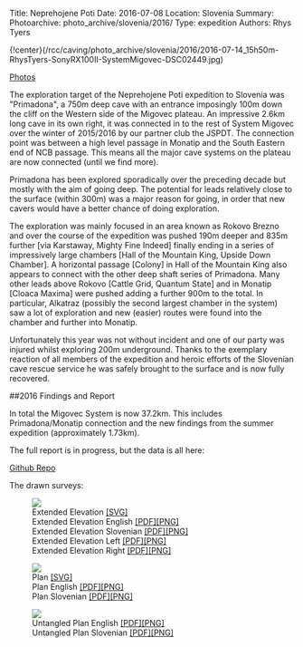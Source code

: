 Title: Neprehojene Poti
Date: 2016-07-08
Location: Slovenia
Summary:
Photoarchive: photo_archive/slovenia/2016/
Type: expedition
Authors: Rhys Tyers

{!center}(/rcc/caving/photo_archive/slovenia/2016/2016-07-14_15h50m-RhysTyers-SonyRX100II-SystemMigovec-DSC02449.jpg)
<div class="photo-button-wrapper"><a class="photo-button" href="/rcc/caving/photo_archive/slovenia/2016/">Photos</a></div>

The exploration target of the Neprehojene Poti expedition to Slovenia was "Primadona", a 750m deep cave with an entrance imposingly 100m down the cliff on the Western side of the Migovec plateau. An impressive 2.6km long cave in its own right, it was connected in to the rest of System Migovec over the winter of 2015/2016 by our partner club the JSPDT. The connection point was between a high level passage in Monatip and the South Eastern end of NCB passage. This means all the major cave systems on the plateau are now connected (until we find more).

Primadona has been explored sporadically over the preceding decade but mostly with the aim of going deep. The potential for leads relatively close to the surface (within 300m) was a major reason for going, in order that new cavers would have a better chance of doing exploration. 

The exploration was mainly focused in an area known as Rokovo Brezno and over the course of the expedition was pushed 190m deeper and 835m further [via Karstaway, Mighty Fine Indeed] finally ending in a series of impressively large chambers [Hall of the Mountain King, Upside Down Chamber]. A horizontal passage [Colony] in Hall of the Mountain King also appears to connect with the other deep shaft series of Primadona. Many other leads above Rokovo [Cattle Grid, Quantum State] and in Monatip [Cloaca Maxima] were pushed adding a further 900m to the total. In particular, Alkatraz (possibly the second largest chamber in the system) saw a lot of exploration and new (easier) routes were found into the chamber and further into Monatip.

Unfortunately this year was not without incident and one of our party was injured whilst exploring 200m underground. Thanks to the exemplary reaction of all members of the expedition and heroic efforts of the Slovenian cave rescue service he was safely brought to the surface and is now fully recovered.

##2016 Findings and Report

In total the Migovec System is now 37.2km. This includes Primadona/Monatip connection and the new findings from the summer expedition (approximately 1.73km).

<!--<a href="/caving/FILES/expeditions/slovenia/slov2016/NeprehojenePotiExpeditionReport.pdf">2016 Expedition report</a><br>-->
The full report is in progress, but the data is all here:

[Github Repo](https://github.com/jarvist/migovecsurveydata)

The drawn surveys:

<figure class="article-img-center">
<a href="/caving/FILES/expeditions/slovenia/slov2016/2016-SistemMigovec-ExtendedElevation.pdf">
<img src="/caving/FILES/expeditions/slovenia/slov2016/2016-SistemMigovec-ExtendedElevation.png"></a>
<figcaption>
Extended Elevation <a href="/caving/FILES/expeditions/slovenia/slov2016/2016-SistemMigovec-ExtendedElevation.svg">[SVG]</a><br>
Extended Elevation English <a href="/caving/FILES/expeditions/slovenia/slov2016/2016-SistemMigovec-ExtendedElevation.pdf">[PDF]</a><a href="/caving/FILES/expeditions/slovenia/slov2016/2016-SistemMigovec-ExtendedElevation.png">[PNG]</a><br>
Extended Elevation Slovenian <a href="/caving/FILES/expeditions/slovenia/slov2016/2016-SistemMigovec-ExtendedElevation-SLO.pdf">[PDF]</a><a href="/caving/FILES/expeditions/slovenia/slov2016/2016-SistemMigovec-ExtendedElevation-SLO.png">[PNG]</a><br>
Extended Elevation Left  <a href="/caving/FILES/expeditions/slovenia/slov2016/2016-SistemMigovec-ExtendedElevation-left.pdf">[PDF]</a><a href="/caving/FILES/expeditions/slovenia/slov2016/2016-SistemMigovec-ExtendedElevation-left.png">[PNG]</a><br>
Extended Elevation Right  <a href="/caving/FILES/expeditions/slovenia/slov2016/2016-SistemMigovec-ExtendedElevation-right.pdf">[PDF]</a><a href="/caving/FILES/expeditions/slovenia/slov2016/2016-SistemMigovec-ExtendedElevation-right.png">[PNG]</a>
</figcaption>
</figure>

<figure class="article-img-center">
<a href="/caving/FILES/expeditions/slovenia/slov2016/2016-SistemMigovec-Plan-ENG.pdf">
<img src="/caving/FILES/expeditions/slovenia/slov2016/2016-SistemMigovec-Plan-ENG.png"></a>
<figcaption>
Plan <a href="/caving/FILES/expeditions/slovenia/slov2016/2016-SistemMigovec-Plan.svg">[SVG]</a><br>
Plan English <a href="/caving/FILES/expeditions/slovenia/slov2016/2016-SistemMigovec-Plan-ENG.pdf">[PDF]</a><a href="/caving/FILES/expeditions/slovenia/slov2016/2016-SistemMigovec-Plan-ENG.png">[PNG]</a><br>
Plan Slovenian <a href="/caving/FILES/expeditions/slovenia/slov2016/2016-SistemMigovec-Plan-SLO.pdf">[PDF]</a><a href="/caving/FILES/expeditions/slovenia/slov2016/2016-SistemMigovec-Plan-SLO.png">[PNG]</a><br>
</figcaption>
</figure>

<figure class="article-img-center">
<a href="/caving/FILES/expeditions/slovenia/slov2016/2016-SistemMigovec-Plan-untangled-ENG.pdf">
<img src="/caving/FILES/expeditions/slovenia/slov2016/2016-SistemMigovec-Plan-untangled-ENG.png"></a>
<figcaption>
Untangled Plan English <a href="/caving/FILES/expeditions/slovenia/slov2016/2016-SistemMigovec-Plan-untangled-ENG.pdf">[PDF]</a><a href="/caving/FILES/expeditions/slovenia/slov2016/2016-SistemMigovec-Plan-untangled-ENG.png">[PNG]</a><br>
Untangled Plan Slovenian <a href="/caving/FILES/expeditions/slovenia/slov2016/2016-SistemMigovec-Plan-untangled-SLO.pdf">[PDF]</a><a href="/caving/FILES/expeditions/slovenia/slov2016/2016-SistemMigovec-Plan-untangled-SLO.png">[PNG]</a><br>
</figcaption>
</figure>
